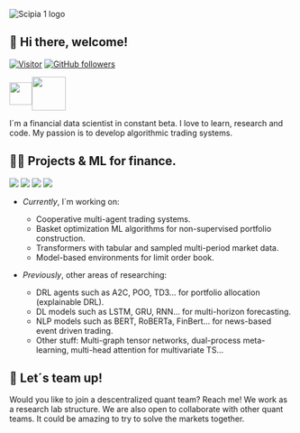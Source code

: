 ![Scipia 1 logo](https://user-images.githubusercontent.com/117570545/201490780-15029429-d0e1-4a6b-a77f-ee2ac1d70bfb.jpg)

<h2>👋 Hi there, welcome! </h2>

[![Visitor](https://visitor-badge.laobi.icu/badge?page_id=quantbeckman.quantbeckman)](https://github.com/quantbeckman)
[![GitHub followers](https://img.shields.io/github/followers/quantbeckman.svg?style-social&label-Follow&maxAge=2592000)](https://github.com/quantbeckman?tab-followers)

<p align="left">
<a href="https://twitter.com/quantbeckman" target="blank"><img align="center" src="https://cdn-icons-png.flaticon.com/128/733/733579.png" alt="" height="40" width="40" /></a><a href="https://www.instagram.com/quant_beckman/" target="blank"><img align="center" src="https://cdn.iconscout.com/icon/free/png-256/instagram-1946323-1646407.png" alt="" height="60" width="60" /></a></p>

I´m a financial data scientist in constant beta. I love to learn, research and code. My passion is to develop algorithmic trading systems.

<h2>👨‍💻 Projects & ML for finance. </h2>

![](https://img.shields.io/badge/Python-14354C?style=for-the-badge&logo=python&logoColor=white)
![](https://img.shields.io/badge/Java-ED8B00?style=for-the-badge&logo=java&logoColor=white)
![](https://img.shields.io/badge/R-276DC3?style=for-the-badge&logo=r&logoColor=white)
![](https://img.shields.io/badge/MySQL-005C84?style=for-the-badge&logo=mysql&logoColor=white)


* *Currently*, I´m working on:
  * Cooperative multi-agent trading systems.  
  * Basket optimization ML algorithms for non-supervised portfolio construction.
  * Transformers with tabular and sampled multi-period market data.
  * Model-based environments for limit order book.
  
* *Previously*, other areas of researching:
  * DRL agents such as A2C, POO, TD3... for portfolio allocation (explainable DRL).
  * DL models such as LSTM, GRU, RNN... for multi-horizon forecasting.
  * NLP models such as BERT, RoBERTa, FinBert... for news-based event driven trading.
  * Other stuff: Multi-graph tensor networks, dual-process meta-learning, multi-head attention for multivariate TS...

<h2>🤝 Let´s team up! </h2>
Would you like to join a descentralized quant team? Reach me! We work as a research lab structure. We are also open to collaborate with other quant teams. It could be amazing to try to solve the markets together.
